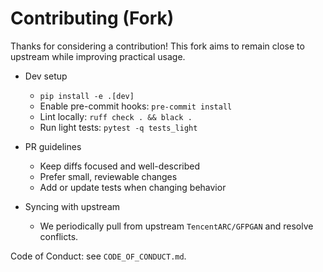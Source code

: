 # Contributing (Fork)

Thanks for considering a contribution! This fork aims to remain close to upstream while improving practical usage.

- Dev setup
  - `pip install -e .[dev]`
  - Enable pre-commit hooks: `pre-commit install`
  - Lint locally: `ruff check . && black .`
  - Run light tests: `pytest -q tests_light`

- PR guidelines
  - Keep diffs focused and well-described
  - Prefer small, reviewable changes
  - Add or update tests when changing behavior

- Syncing with upstream
  - We periodically pull from upstream `TencentARC/GFPGAN` and resolve conflicts.

Code of Conduct: see `CODE_OF_CONDUCT.md`.
